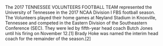 The 2017 TENNESSEE VOLUNTEERS FOOTBALL TEAM represented the University of Tennessee in the 2017 NCAA Division I FBS football season. The Volunteers played their home games at Neyland Stadium in Knoxville, Tennessee and competed in the Eastern Division of the Southeastern Conference (SEC). They were led by fifth-year head coach Butch Jones until his firing on November 12.[1] Brady Hoke was named the interim head coach for the remainder of the season.[2]
